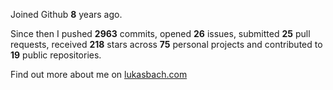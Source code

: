 Joined Github **8** years ago.

Since then I pushed **2963** commits, opened **26** issues, submitted **25** pull requests, received **218** stars across **75** personal projects and contributed to **19** public repositories.

Find out more about me on [lukasbach.com](https://lukasbach.com)
